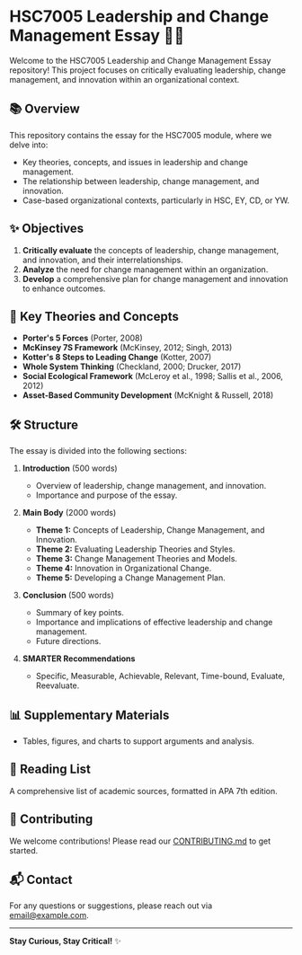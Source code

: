 # HSC7005 Leadership and Change Management Essay 📝✨

Welcome to the HSC7005 Leadership and Change Management Essay repository! This project focuses on critically evaluating leadership, change management, and innovation within an organizational context.

## 📚 Overview

This repository contains the essay for the HSC7005 module, where we delve into:
- Key theories, concepts, and issues in leadership and change management.
- The relationship between leadership, change management, and innovation.
- Case-based organizational contexts, particularly in HSC, EY, CD, or YW.

## ✨ Objectives

1. **Critically evaluate** the concepts of leadership, change management, and innovation, and their interrelationships.
2. **Analyze** the need for change management within an organization.
3. **Develop** a comprehensive plan for change management and innovation to enhance outcomes.

## 🔑 Key Theories and Concepts

- **Porter's 5 Forces** (Porter, 2008)
- **McKinsey 7S Framework** (McKinsey, 2012; Singh, 2013)
- **Kotter's 8 Steps to Leading Change** (Kotter, 2007)
- **Whole System Thinking** (Checkland, 2000; Drucker, 2017)
- **Social Ecological Framework** (McLeroy et al., 1998; Sallis et al., 2006, 2012)
- **Asset-Based Community Development** (McKnight & Russell, 2018)

## 🛠️ Structure

The essay is divided into the following sections:

1. **Introduction** (500 words)
   - Overview of leadership, change management, and innovation.
   - Importance and purpose of the essay.

2. **Main Body** (2000 words)
   - **Theme 1:** Concepts of Leadership, Change Management, and Innovation.
   - **Theme 2:** Evaluating Leadership Theories and Styles.
   - **Theme 3:** Change Management Theories and Models.
   - **Theme 4:** Innovation in Organizational Change.
   - **Theme 5:** Developing a Change Management Plan.

3. **Conclusion** (500 words)
   - Summary of key points.
   - Importance and implications of effective leadership and change management.
   - Future directions.

4. **SMARTER Recommendations**
   - Specific, Measurable, Achievable, Relevant, Time-bound, Evaluate, Reevaluate.

## 📊 Supplementary Materials

- Tables, figures, and charts to support arguments and analysis.

## 📖 Reading List

A comprehensive list of academic sources, formatted in APA 7th edition.

## 🤝 Contributing

We welcome contributions! Please read our [CONTRIBUTING.md](CONTRIBUTING.md) to get started.

## 📬 Contact

For any questions or suggestions, please reach out via [email@example.com](mailto:email@example.com).

---

**Stay Curious, Stay Critical!** ✨
